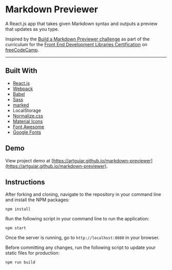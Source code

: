 # Markdown Previewer

A React.js app that takes given Markdown syntax and outputs a preview that updates as you type.

Inspired by the [Build a Markdown Previewer challenge](https://learn.freecodecamp.org/front-end-libraries/front-end-libraries-projects/build-a-markdown-previewer) as part of the curriculum for the [Front End Development Libraries Certification](https://www.freecodecamp.org/learn/front-end-libraries) on [freeCodeCamp](https://www.freecodecamp.org).

---

## Built With
* [React.js](https://reactjs.org)
* [Webpack](https://webpack.js.org)
* [Babel](https://babeljs.io)
* [Sass](http://sass-lang.com)
* [marked](https://www.npmjs.com/package/marked)
* LocalStorage
* [Normalize.css](https://necolas.github.io/normalize.css)
* [Material Icons](https://fonts.google.com/icons)
* [Font Awesome](https://fontawesome.com)
* [Google Fonts](https://fonts.google.com)

## Demo

View project demo at [https://artguiar.github.io/markdown-previewer](https://artguiar.github.io/markdown-previewer).

## Instructions

After forking and cloning, navigate to the repository in your command line and install the NPM packages:
```
npm install
```

Run the following script in your command line to run the application:
```
npm start
```

Once the server is running, go to `http://localhost:8080` in your browser.

Before committing any changes, run the following script to update your static files for production:
```
npm run build
```
